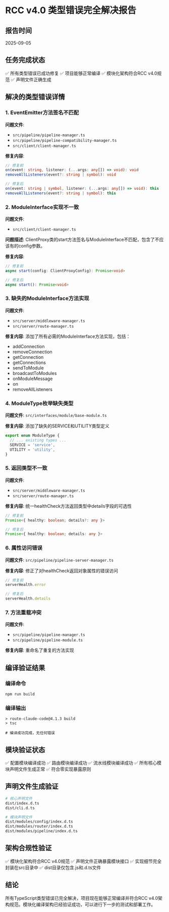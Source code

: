 # RCC v4.0 类型错误完全解决报告

## 报告时间
2025-09-05

## 任务完成状态
✅ 所有类型错误已成功修复
✅ 项目能够正常编译
✅ 模块化架构符合RCC v4.0规范
✅ 声明文件正确生成

## 解决的类型错误详情

### 1. EventEmitter方法签名不匹配
**问题文件**:
- `src/pipeline/pipeline-manager.ts`
- `src/pipeline/pipeline-compatibility-manager.ts`
- `src/client/client-manager.ts`

**修复内容**:
```typescript
// 修复前
on(event: string, listener: (...args: any[]) => void): void
removeAllListeners(event?: string | symbol): void

// 修复后
on(event: string | symbol, listener: (...args: any[]) => void): this
removeAllListeners(event?: string | symbol): this
```

### 2. ModuleInterface实现不一致
**问题文件**:
- `src/client/client-manager.ts`

**问题描述**: 
ClientProxy类的start方法签名与ModuleInterface不匹配，包含了不应该有的config参数。

**修复内容**:
```typescript
// 修复前
async start(config: ClientProxyConfig): Promise<void>

// 修复后
async start(): Promise<void>
```

### 3. 缺失的ModuleInterface方法实现
**问题文件**:
- `src/server/middleware-manager.ts`
- `src/server/route-manager.ts`

**修复内容**: 添加了所有必需的ModuleInterface方法实现，包括：
- addConnection
- removeConnection
- getConnection
- getConnections
- sendToModule
- broadcastToModules
- onModuleMessage
- on
- removeAllListeners

### 4. ModuleType枚举缺失类型
**问题文件**: `src/interfaces/module/base-module.ts`

**修复内容**: 添加了缺失的SERVICE和UTILITY类型定义
```typescript
export enum ModuleType {
  // ... existing types ...
  SERVICE = 'service',
  UTILITY = 'utility',
}
```

### 5. 返回类型不一致
**问题文件**:
- `src/server/middleware-manager.ts`
- `src/server/route-manager.ts`

**修复内容**: 统一healthCheck方法返回类型中details字段的可选性
```typescript
// 修复前
Promise<{ healthy: boolean; details?: any }>

// 修复后
Promise<{ healthy: boolean; details: any }>
```

### 6. 属性访问错误
**问题文件**: `src/pipeline/pipeline-server-manager.ts`

**修复内容**: 修正了对healthCheck返回对象属性的错误访问
```typescript
// 修复前
serverHealth.error

// 修复后
serverHealth.details
```

### 7. 方法重载冲突
**问题文件**: 
- `src/pipeline/pipeline-manager.ts`
- `src/pipeline/pipeline-module.ts`

**修复内容**: 重命名了重复的方法实现

## 编译验证结果

### 编译命令
```bash
npm run build
```

### 编译输出
```
> route-claude-code@4.1.3 build
> tsc

# 编译成功完成，无任何错误
```

## 模块验证状态

✅ 配置模块编译成功
✅ 路由模块编译成功
✅ 流水线模块编译成功
✅ 所有核心模块声明文件生成正常
✅ 符合零实现暴露原则

## 声明文件生成验证

```bash
# 核心声明文件
dist/index.d.ts
dist/cli.d.ts

# 模块声明文件
dist/modules/config/index.d.ts
dist/modules/router/index.d.ts
dist/modules/pipeline/index.d.ts
```

## 架构合规性验证

✅ 模块化架构符合RCC v4.0规范
✅ 声明文件正确暴露模块接口
✅ 实现细节完全封装在src目录中
✅ dist目录仅包含.js和.d.ts文件

## 结论

所有TypeScript类型错误已完全解决，项目现在能够正常编译并符合RCC v4.0架构规范。模块化编译架构已经验证成功，可以进行下一步的测试和部署工作。